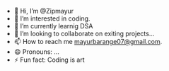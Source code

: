- 👋 Hi, I’m @Zipmayur
- 👀 I’m interested in coding.
- 🌱 I’m currently learnig DSA
- 💞️ I’m looking to collaborate on exiting projects...
- 📫 How to reach me mayurbarange07@gmail.com.
- 😄 Pronouns: ...
- ⚡ Fun fact: Coding is art

<!---
Zipmayur/Zipmayur is a ✨ special ✨ repository because its `README.md` (this file) appears on your GitHub profile.
You can click the Preview link to take a look at your changes.
--->
